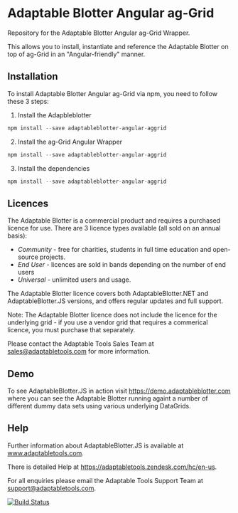 # Adaptable Blotter Angular ag-Grid

Repository for the Adaptable Blotter Angular ag-Grid Wrapper.

This allows you to install, instantiate and reference the Adaptable Blotter on top of ag-Grid in an "Angular-friendly" manner.

## Installation
To install Adaptable Blotter Angular ag-Grid via npm, you need to follow these 3 steps:

1.  Install the Adapbleblotter

```javascript
npm install --save adaptableblotter-angular-aggrid
```

2.  Install the ag-Grid Angular Wrapper

```javascript
npm install --save adaptableblotter-angular-aggrid
```

3.  Install the dependencies

```javascript
npm install --save adaptableblotter-angular-aggrid
```


## Licences
The Adaptable Blotter is a commercial product and requires a purchased licence for use.
There are 3 licence types available (all sold on an annual basis):

* *Community* - free for charities, students in full time education and open-source projects.  
* *End User* - licences are sold in bands depending on the number of end users
* *Universal* - unlimited users and usage.

The Adaptable Blotter licence covers both AdaptableBlotter.NET and AdaptableBlotter.JS versions, and offers regular updates and full support.

Note: The Adaptable Blotter licence does not include the licence for the underlying grid - if you use a vendor grid that requires a commerical licence, you must purchase that separately.

Please contact the Adaptable Tools Sales Team at sales@adaptabletools.com for more information.

## Demo
To see AdaptableBlotter.JS in action visit https://demo.adaptableblotter.com where you can see the Adaptable Blotter running againt a number of different dummy data sets using various underlying DataGrids. 

## Help
Further information about AdaptableBlotter.JS is available at www.adaptabletools.com.  

There is detailed Help at https://adaptabletools.zendesk.com/hc/en-us.

For all enquiries please email the Adaptable Tools Support Team at support@adaptabletools.com.

[![Build Status](https://travis-ci.org/JonnyAdaptableTools/adaptableblotter.svg?branch=master)](https://travis-ci.org/JonnyAdaptableTools/adaptableblotter)
